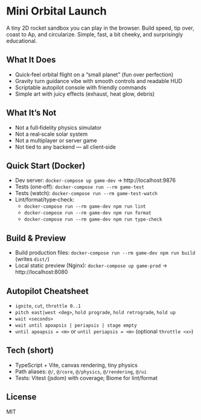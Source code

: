 # Mini Orbital Launch

A tiny 2D rocket sandbox you can play in the browser. Build speed, tip over, coast to Ap, and circularize. Simple, fast, a bit cheeky, and surprisingly educational.

## What It Does
- Quick‑feel orbital flight on a “small planet” (fun over perfection)
- Gravity turn guidance vibe with smooth controls and readable HUD
- Scriptable autopilot console with friendly commands
- Simple art with juicy effects (exhaust, heat glow, debris)

## What It’s Not
- Not a full‑fidelity physics simulator
- Not a real‑scale solar system
- Not a multiplayer or server game
- Not tied to any backend — all client‑side

## Quick Start (Docker)
- Dev server: `docker-compose up game-dev` → http://localhost:9876
- Tests (one‑off): `docker-compose run --rm game-test`
- Tests (watch): `docker-compose run --rm game-test-watch`
- Lint/format/type‑check:
  - `docker-compose run --rm game-dev npm run lint`
  - `docker-compose run --rm game-dev npm run format`
  - `docker-compose run --rm game-dev npm run type-check`

## Build & Preview
- Build production files: `docker-compose run --rm game-dev npm run build` (writes `dist/`)
- Local static preview (Nginx): `docker-compose up game-prod` → http://localhost:8080

## Autopilot Cheatsheet
- `ignite`, `cut`, `throttle 0..1`
- `pitch east|west <deg>`, `hold prograde`, `hold retrograde`, `hold up`
- `wait <seconds>`
- `wait until apoapsis | periapsis | stage empty`
- `until apoapsis = <m>` or `until periapsis = <m>` (optional `throttle <x>`)

## Tech (short)
- TypeScript + Vite, canvas rendering, tiny physics
- Path aliases: `@/`, `@/core`, `@/physics`, `@/rendering`, `@/ui`
- Tests: Vitest (jsdom) with coverage; Biome for lint/format

## License
MIT
